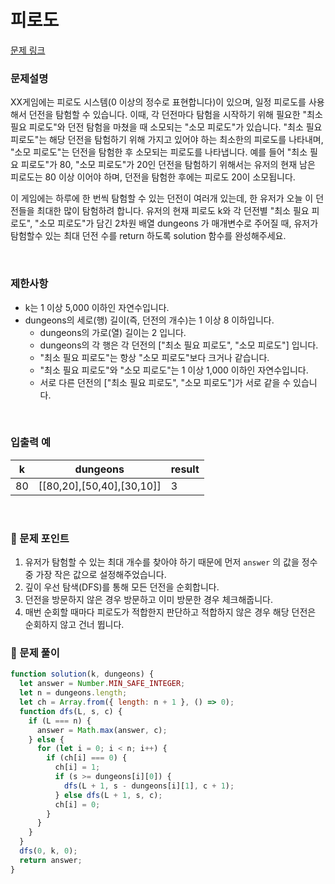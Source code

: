 # 피로도

[문제 링크](https://school.programmers.co.kr/learn/courses/30/lessons/87946)

### 문제설명

XX게임에는 피로도 시스템(0 이상의 정수로 표현합니다)이 있으며, 일정 피로도를 사용해서 던전을 탐험할 수 있습니다. 이때, 각 던전마다 탐험을 시작하기 위해 필요한 "최소 필요 피로도"와 던전 탐험을 마쳤을 때 소모되는 "소모 피로도"가 있습니다. "최소 필요 피로도"는 해당 던전을 탐험하기 위해 가지고 있어야 하는 최소한의 피로도를 나타내며, "소모 피로도"는 던전을 탐험한 후 소모되는 피로도를 나타냅니다. 예를 들어 "최소 필요 피로도"가 80, "소모 피로도"가 20인 던전을 탐험하기 위해서는 유저의 현재 남은 피로도는 80 이상 이어야 하며, 던전을 탐험한 후에는 피로도 20이 소모됩니다.

이 게임에는 하루에 한 번씩 탐험할 수 있는 던전이 여러개 있는데, 한 유저가 오늘 이 던전들을 최대한 많이 탐험하려 합니다. 유저의 현재 피로도 k와 각 던전별 "최소 필요 피로도", "소모 피로도"가 담긴 2차원 배열 dungeons 가 매개변수로 주어질 때, 유저가 탐험할수 있는 최대 던전 수를 return 하도록 solution 함수를 완성해주세요.

<br/>

### 제한사항

- k는 1 이상 5,000 이하인 자연수입니다.
- dungeons의 세로(행) 길이(즉, 던전의 개수)는 1 이상 8 이하입니다.
  - dungeons의 가로(열) 길이는 2 입니다.
  - dungeons의 각 행은 각 던전의 ["최소 필요 피로도", "소모 피로도"] 입니다.
  - "최소 필요 피로도"는 항상 "소모 피로도"보다 크거나 같습니다.
  - "최소 필요 피로도"와 "소모 피로도"는 1 이상 1,000 이하인 자연수입니다.
  - 서로 다른 던전의 ["최소 필요 피로도", "소모 피로도"]가 서로 같을 수 있습니다.

<br/>

### **입출력 예**

| k   | dungeons                  | result |
| --- | ------------------------- | ------ |
| 80  | [[80,20],[50,40],[30,10]] | 3      |

<br/>

### 📕 문제 포인트

1. 유저가 탐험할 수 있는 최대 개수를 찾아야 하기 때문에 먼저 `answer` 의 값을 정수 중 가장 작은 값으로 설정해주었습니다.
2. 깊이 우선 탐색(DFS)를 통해 모든 던전을 순회합니다.
3. 던전을 방문하지 않은 경우 방문하고 이미 방문한 경우 체크해줍니다.
4. 매번 순회할 때마다 피로도가 적합한지 판단하고 적합하지 않은 경우 해당 던전은 순회하지 않고 건너 뜁니다.

### 📝 문제 풀이

```js
function solution(k, dungeons) {
  let answer = Number.MIN_SAFE_INTEGER;
  let n = dungeons.length;
  let ch = Array.from({ length: n + 1 }, () => 0);
  function dfs(L, s, c) {
    if (L === n) {
      answer = Math.max(answer, c);
    } else {
      for (let i = 0; i < n; i++) {
        if (ch[i] === 0) {
          ch[i] = 1;
          if (s >= dungeons[i][0]) {
            dfs(L + 1, s - dungeons[i][1], c + 1);
          } else dfs(L + 1, s, c);
          ch[i] = 0;
        }
      }
    }
  }
  dfs(0, k, 0);
  return answer;
}
```
